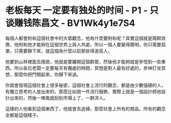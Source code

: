 # 老板每天 一定要有独处的时间 - P1 - 只谈赚钱陈昌文 - BV1Wk4y1e7S4

每個人都會附和這個社會中的大眾觀念，他為什麼要附和呢？其實這個就是陽群效應，他附和他才能夠在這個世界上與人共處，所以一個人要變得聰明，你只需要孤單，只需要靜下來，就這個為什麼以前那些得道高人。

他要到山林裡面去隱居，他就是要離開這個群眾，然後他才能夠就是參悟到一些東西，所以各位老闆一定要每天有獨處的時間，冥想是對人最有好處的，參神打坐冥想，那麼你把門關起來，你靜下來過。

你就會發現這個社會上很多秘密，這個社會上流行的觀念，都是由少數強硬的人，有獨立思考的人放出來的，那麼比如說一件流行服飾，實際上就是一個設計師他設計出來的，然後一陣風就刮到市場上了，一群洋人。

這樣的人他看到這個東西了，他就會去追捕，那麼社會上所有的商品，所有的觀念全都是這個樣子。